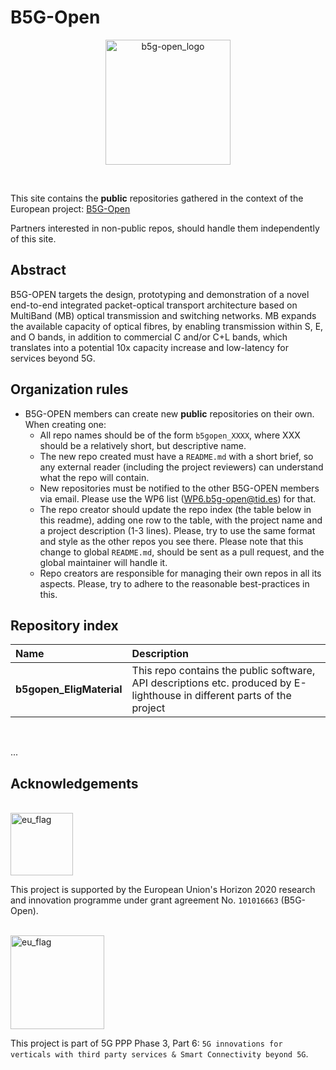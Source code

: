 # B5G-Open
<p align="center">
<img src="https://www.b5g-open.eu/wp-content/uploads/2021/10/B5G-OPEN-LOGO.png" alt="b5g-open_logo" width="200" >
</p>
<br>

This site contains the **public** repositories gathered in the context of the European project: [B5G-Open](https://www.b5g-open.eu/)

Partners interested in non-public repos, should handle them independently of this site.

## Abstract

B5G-OPEN targets the design, prototyping and demonstration of a novel end-to-end integrated packet-optical transport architecture based on MultiBand (MB) optical transmission and switching networks. MB expands the available capacity of optical fibres, by enabling transmission within S, E, and O bands, in addition to commercial C and/or C+L bands, which translates into a potential 10x capacity increase and low-latency for services beyond 5G.

## Organization rules

- B5G-OPEN members can create new **public** repositories on their own. When creating one:
  - All repo names should be of the form ``b5gopen_XXXX``, where XXX should be a relatively short, but descriptive name.
  - The new repo created must have a ``README.md`` with a short brief, so any external reader (including the project reviewers) can understand what the repo will contain.
  - New repositories must be notified to the other B5G-OPEN members via email. Please use the WP6 list ([WP6.b5g-open@tid.es](mailto:WP6.b5g-open@tid.es)) for that.
  - The repo creator should update the repo index (the table below in this readme), adding one row to the table, with the project name and a project description (1-3 lines). Please, try to use the same format and style as the other repos you see there. Please note that this change to global ``README.md``, should be sent as a pull request, and the global maintainer will handle it.
  - Repo creators are responsible for managing their own repos in all its aspects. Please, try to adhere to the reasonable best-practices in this.

## Repository index

| **Name** | **Description** |
|:--------|:---------------|
|**b5gopen_EligMaterial**|This repo contains the public software, API descriptions etc. produced by E-lighthouse in different parts of the project|

<br>

...

## Acknowledgements
<br>

<img src="https://www.b5g-open.eu/wp-content/uploads/2021/10/Flag_of_Europe-300x200-1.png" alt="eu_flag" width="100">

This project is supported by the European Union's Horizon 2020 research and innovation programme under grant agreement No. ``101016663`` (B5G-Open). 

<br>

<img src="https://www.b5g-open.eu/wp-content/uploads/2021/11/new-5g-header-1-300x91.png" alt="eu_flag" width="150">

This project is part of 5G PPP Phase 3, Part 6: ``5G innovations for verticals with third party services & Smart Connectivity beyond 5G``.
